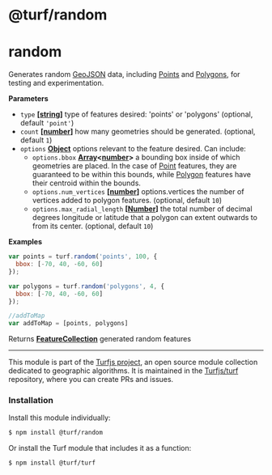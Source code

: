 # @turf/random

# random

Generates random [GeoJSON](http://geojson.org/geojson-spec.html#geojson-objects) data, including [Points](http://geojson.org/geojson-spec.html#point) and [Polygons](http://geojson.org/geojson-spec.html#polygon), for testing
and experimentation.

**Parameters**

-   `type` **\[[string](https://developer.mozilla.org/en-US/docs/Web/JavaScript/Reference/Global_Objects/String)]** type of features desired: 'points' or 'polygons' (optional, default `'point'`)
-   `count` **\[[number](https://developer.mozilla.org/en-US/docs/Web/JavaScript/Reference/Global_Objects/Number)]** how many geometries should be generated. (optional, default `1`)
-   `options` **[Object](https://developer.mozilla.org/en-US/docs/Web/JavaScript/Reference/Global_Objects/Object)** options relevant to the feature desired. Can include:
    -   `options.bbox` **[Array](https://developer.mozilla.org/en-US/docs/Web/JavaScript/Reference/Global_Objects/Array)&lt;[number](https://developer.mozilla.org/en-US/docs/Web/JavaScript/Reference/Global_Objects/Number)>** a bounding box inside of which geometries
        are placed. In the case of [Point](http://geojson.org/geojson-spec.html#point) features, they are guaranteed to be within this bounds,
        while [Polygon](http://geojson.org/geojson-spec.html#polygon) features have their centroid within the bounds.
    -   `options.num_vertices` **\[[number](https://developer.mozilla.org/en-US/docs/Web/JavaScript/Reference/Global_Objects/Number)]** options.vertices the number of vertices added
        to polygon features. (optional, default `10`)
    -   `options.max_radial_length` **\[[Number](https://developer.mozilla.org/en-US/docs/Web/JavaScript/Reference/Global_Objects/Number)]** the total number of decimal
        degrees longitude or latitude that a polygon can extent outwards to
        from its center. (optional, default `10`)

**Examples**

```javascript
var points = turf.random('points', 100, {
  bbox: [-70, 40, -60, 60]
});

var polygons = turf.random('polygons', 4, {
  bbox: [-70, 40, -60, 60]
});

//addToMap
var addToMap = [points, polygons]
```

Returns **[FeatureCollection](http://geojson.org/geojson-spec.html#feature-collection-objects)** generated random features

<!-- This file is automatically generated. Please don't edit it directly:
if you find an error, edit the source file (likely index.js), and re-run
./scripts/generate-readmes in the turf project. -->

---

This module is part of the [Turfjs project](http://turfjs.org/), an open source
module collection dedicated to geographic algorithms. It is maintained in the
[Turfjs/turf](https://github.com/Turfjs/turf) repository, where you can create
PRs and issues.

### Installation

Install this module individually:

```sh
$ npm install @turf/random
```

Or install the Turf module that includes it as a function:

```sh
$ npm install @turf/turf
```
